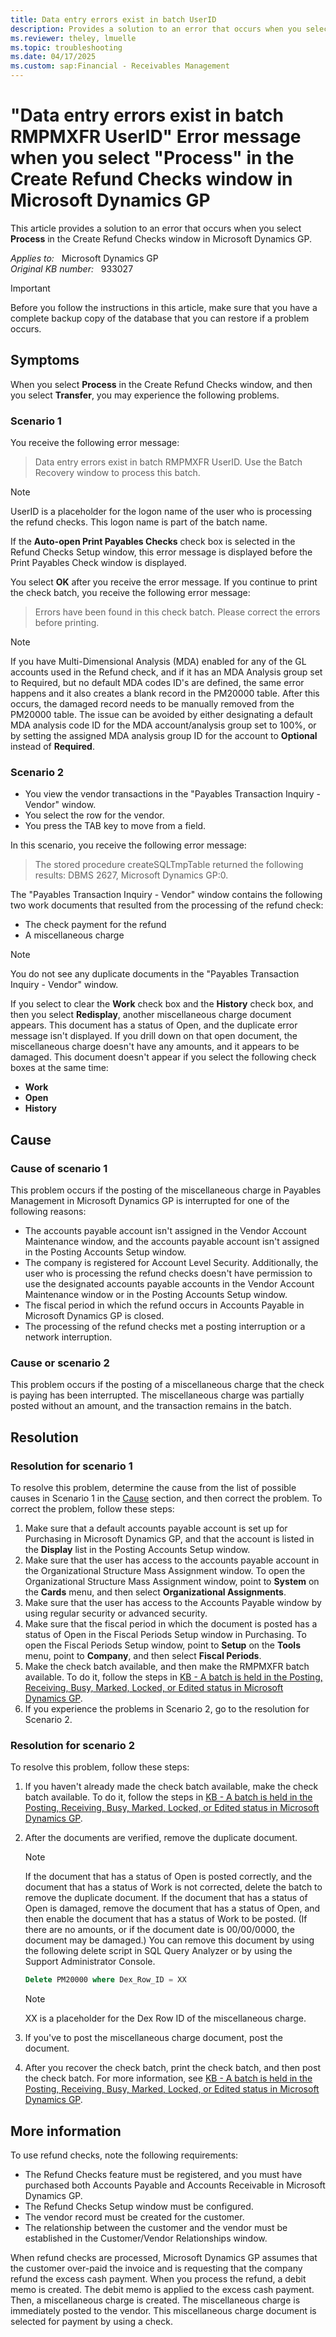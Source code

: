 ```yaml
---
title: Data entry errors exist in batch UserID
description: Provides a solution to an error that occurs when you select Process in the Create Refund Checks window in Microsoft Dynamics GP.
ms.reviewer: theley, lmuelle
ms.topic: troubleshooting
ms.date: 04/17/2025
ms.custom: sap:Financial - Receivables Management
---
```

# "Data entry errors exist in batch RMPMXFR UserID" Error message when you select "Process" in the Create Refund Checks window in Microsoft Dynamics GP

This article provides a solution to an error that occurs when you select **Process** in the Create Refund Checks window in Microsoft Dynamics GP.

_Applies to:_ &nbsp; Microsoft Dynamics GP  
_Original KB number:_ &nbsp; 933027

> [!IMPORTANT]
> Before you follow the instructions in this article, make sure that you have a complete backup copy of the database that you can restore if a problem occurs.

## Symptoms

When you select **Process** in the Create Refund Checks window, and then you select **Transfer**, you may experience the following problems.

### Scenario 1

You receive the following error message:

> Data entry errors exist in batch RMPMXFR UserID. Use the Batch Recovery window to process this batch.

> [!NOTE]
> UserID is a placeholder for the logon name of the user who is processing the refund checks. This logon name is part of the batch name.

If the **Auto-open Print Payables Checks** check box is selected in the Refund Checks Setup window, this error message is displayed before the Print Payables Check window is displayed.

You select **OK** after you receive the error message. If you continue to print the check batch, you receive the following error message:

> Errors have been found in this check batch. Please correct the errors before printing.

> [!NOTE]
> If you have Multi-Dimensional Analysis (MDA) enabled for any of the GL accounts used in the Refund check, and if it has an MDA Analysis group set to Required, but no default MDA codes ID's are defined, the same error happens and it also creates a blank record in the PM20000 table.  After this occurs, the damaged record needs to be manually removed from the PM20000 table. The issue can be avoided by either designating a default MDA analysis code ID for the MDA account/analysis group set to 100%, or by setting the assigned MDA analysis group ID for the account to **Optional** instead of **Required**.

### Scenario 2

- You view the vendor transactions in the "Payables Transaction Inquiry - Vendor" window.
- You select the row for the vendor.
- You press the TAB key to move from a field.

In this scenario, you receive the following error message:

> The stored procedure createSQLTmpTable returned the following results: DBMS 2627, Microsoft Dynamics GP:0.

The "Payables Transaction Inquiry - Vendor" window contains the following two work documents that resulted from the processing of the refund check:

- The check payment for the refund
- A miscellaneous charge

> [!NOTE]
> You do not see any duplicate documents in the "Payables Transaction Inquiry - Vendor" window.

If you select to clear the **Work** check box and the **History** check box, and then you select **Redisplay**, another miscellaneous charge document appears. This document has a status of Open, and the duplicate error message isn't displayed. If you drill down on that open document, the miscellaneous charge doesn't have any amounts, and it appears to be damaged. This document doesn't appear if you select the following check boxes at the same time:

- **Work**  
- **Open**  
- **History**

## Cause

### Cause of scenario 1

This problem occurs if the posting of the miscellaneous charge in Payables Management in Microsoft Dynamics GP is interrupted for one of the following reasons:

- The accounts payable account isn't assigned in the Vendor Account Maintenance window, and the accounts payable account isn't assigned in the Posting Accounts Setup window.
- The company is registered for Account Level Security. Additionally, the user who is processing the refund checks doesn't have permission to use the designated accounts payable accounts in the Vendor Account Maintenance window or in the Posting Accounts Setup window.
- The fiscal period in which the refund occurs in Accounts Payable in Microsoft Dynamics GP is closed.
- The processing of the refund checks met a posting interruption or a network interruption.

### Cause or scenario 2

This problem occurs if the posting of a miscellaneous charge that the check is paying has been interrupted. The miscellaneous charge was partially posted without an amount, and the transaction remains in the batch.

## Resolution

### Resolution for scenario 1

To resolve this problem, determine the cause from the list of possible causes in Scenario 1 in the [Cause](#cause) section, and then correct the problem. To correct the problem, follow these steps:

1. Make sure that a default accounts payable account is set up for Purchasing in Microsoft Dynamics GP, and that the account is listed in the **Display** list in the Posting Accounts Setup window.
2. Make sure that the user has access to the accounts payable account in the Organizational Structure Mass Assignment window. To open the Organizational Structure Mass Assignment window, point to **System** on the **Cards** menu, and then select **Organizational Assignments**.
3. Make sure that the user has access to the Accounts Payable window by using regular security or advanced security.
4. Make sure that the fiscal period in which the document is posted has a status of Open in the Fiscal Periods Setup window in Purchasing. To open the Fiscal Periods Setup window, point to **Setup** on the **Tools** menu, point to **Company**, and then select **Fiscal Periods**.
5. Make the check batch available, and then make the RMPMXFR batch available. To do it, follow the steps in [KB - A batch is held in the Posting, Receiving, Busy, Marked, Locked, or Edited status in Microsoft Dynamics GP](https://support.microsoft.com/help/850289).
6. If you experience the problems in Scenario 2, go to the resolution for Scenario 2.

### Resolution for scenario 2

To resolve this problem, follow these steps:

1. If you haven't already made the check batch available, make the check batch available. To do it, follow the steps in [KB - A batch is held in the Posting, Receiving, Busy, Marked, Locked, or Edited status in Microsoft Dynamics GP](https://support.microsoft.com/help/850289).
2. After the documents are verified, remove the duplicate document.

    > [!NOTE]
    > If the document that has a status of Open is posted correctly, and the document that has a status of Work is not corrected, delete the batch to remove the duplicate document. If the document that has a status of Open is damaged, remove the document that has a status of Open, and then enable the document that has a status of Work to be posted. (If there are no amounts, or if the document date is 00/00/0000, the document may be damaged.) You can remove this document by using the following delete script in SQL Query Analyzer or by using the Support Administrator Console.

    ```sql
    Delete PM20000 where Dex_Row_ID = XX
    ```

    > [!NOTE]
    > XX is a placeholder for the Dex Row ID of the miscellaneous charge.
3. If you've to post the miscellaneous charge document, post the document.
4. After you recover the check batch, print the check batch, and then post the check batch. For more information, see [KB - A batch is held in the Posting, Receiving, Busy, Marked, Locked, or Edited status in Microsoft Dynamics GP](https://support.microsoft.com/help/850289).

## More information

To use refund checks, note the following requirements:

- The Refund Checks feature must be registered, and you must have purchased both Accounts Payable and Accounts Receivable in Microsoft Dynamics GP.
- The Refund Checks Setup window must be configured.
- The vendor record must be created for the customer.
- The relationship between the customer and the vendor must be established in the Customer/Vendor Relationships window.

When refund checks are processed, Microsoft Dynamics GP assumes that the customer over-paid the invoice and is requesting that the company refund the excess cash payment. When you process the refund, a debit memo is created. The debit memo is applied to the excess cash payment. Then, a miscellaneous charge is created. The miscellaneous charge is immediately posted to the vendor. This miscellaneous charge document is selected for payment by using a check.
